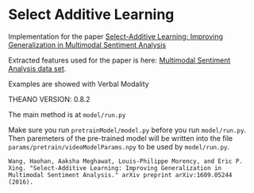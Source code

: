 # Select Additive Learning
Implementation for the paper [Select-Additive Learning: Improving Generalization in Multimodal Sentiment Analysis](https://arxiv.org/abs/1609.05244)

Extracted features used for the paper is here: [Multimodal Sentiment Analysis data set](http://www.cs.cmu.edu/~haohanw/SAL.html). 

Examples are showed with Verbal Modality

THEANO VERSION: 0.8.2

The main method is at `model/run.py`

Make sure you run `pretrainModel/model.py` before you run `model/run.py`. Then paremeters of the pre-trained model will be written into the file `params/pretrain/videoModelParams.npy` to be used by `model/run.py`.

    Wang, Haohan, Aaksha Meghawat, Louis-Philippe Morency, and Eric P. Xing. "Select-Additive Learning: Improving Generalization in Multimodal Sentiment Analysis." arXiv preprint arXiv:1609.05244 (2016).
